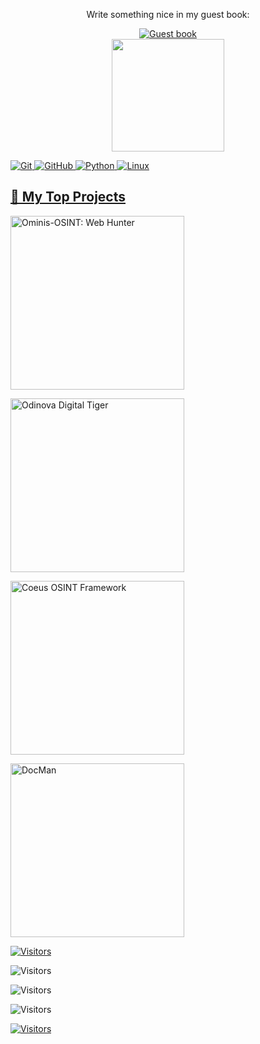 <div align="center">
<p>Write something nice in my guest book:</p>
<a href="https://github.com/AnonCatalyst/AnonCatalyst/issues"><img src="https://github.com/fnky/fnky/raw/fnky/img/guestbook.gif" alt="Guest book" align="center"></a>
</div>


<div align="center">
  <a href="https://github.com/anoncatalyst">
  <img height="180em" src="https://github-readme-stats.vercel.app/api?username=anoncatalyst&show_icons=true&theme=cobalt&include_all_commits=true&count_private=true"/>
</div>



![Git](https://img.shields.io/badge/-Git-black?style=flat-square&logo=git)
![GitHub](https://img.shields.io/badge/-GitHub-181717?style=flat-square&logo=github)
![Python](https://img.shields.io/badge/-Python-black?style=flat-square&logo=Python)
![Linux](https://img.shields.io/badge/Linux-FCC624?style=flat-square&logo=linux&logoColor=black)

  <summary><h2>📘 My Top Projects</h2></summary>

  <p align="left">
    <a href="https://github.com/AnonCatalyst/Ominis-OSINT"><img width="278" src="https://github-readme-stats.vercel.app/api/pin/?username=AnonCatalyst&repo=Ominis-OSINT&theme=react&bg_color=000000&title_color=F85D7F&hide_border=false&icon_color=F8D866&show_icons=true" alt="Ominis-OSINT: Web Hunter"></a>

   <a href="https://github.com/AnonCatalyst/Odinova"><img width="278" src="https://github-readme-stats.vercel.app/api/pin/?username=AnonCatalyst&repo=Odinova&theme=react&bg_color=1F222E&title_color=F85D7F&hide_border=true&icon_color=F8D866&show_icons=false" alt="Odinova Digital Tiger"></a>

   <a href="https://github.com/AnonCatalyst/Coeus-OSINT-Framework"><img width="278" src="https://github-readme-stats.vercel.app/api/pin/?username=AnonCatalyst&repo=Coeus-OSINT-Framework&theme=react&bg_color=1F222E&title_color=F85D7F&hide_border=true&icon_color=F8D866&show_icons=false" alt="Coeus OSINT Framework"></a>
   
   <a href="https://github.com/AnonCatalyst/DocMan"><img width="278" src="https://github-readme-stats.vercel.app/api/pin/?username=AnonCatalyst&repo=DocMan&theme=react&bg_color=1F222E&title_color=F85D7F&hide_border=true&icon_color=F8D866&show_icons=false" alt="DocMan"></a>
  </p>
  
[![Visitors](https://api.visitorbadge.io/api/visitors?path=https%3A%2F%2Fgithub.com%2FAnonCatalyst&label=Profile%20Views&labelColor=%23697689&countColor=%23263759&style=plastic)](https://visitorbadge.io/status?path=https%3A%2F%2Fgithub.com%2FAnonCatalyst)

![Visitors](https://api.visitorbadge.io/api/visitors?path=https%3A%2F%2Fgithub.com%2FAnonCatalyst%2FOminis-OSINT&label=Ominis-OSINT%20Views&labelColor=%23697689&countColor=%23263759&style=plastic)

![Visitors](https://api.visitorbadge.io/api/visitors?path=https%3A%2F%2Fgithub.com%2FAnonCatalyst%2FCoeus-OSINT-Framework&label=Coeus-OSINT-Framework%20Views&labelColor=%23697689&countColor=%23263759&style=plastic)

![Visitors](https://api.visitorbadge.io/api/visitors?path=https%3A%2F%2Fgithub.com%2FAnonCatalyst%2FOdinova&label=Odinova-Digital-Tiger%20Views&labelColor=%23697689&countColor=%23263759&style=plastic)

[![Visitors](https://api.visitorbadge.io/api/visitors?path=https%3A%2F%2Fgithub.com%2FAnonCatalyst%2FDocMan&label=DocMan%20Views&labelColor=%23697689&countColor=%23263759&style=plastic)](https://visitorbadge.io/status?path=https%3A%2F%2Fgithub.com%2FAnonCatalyst%2FDocMan)
